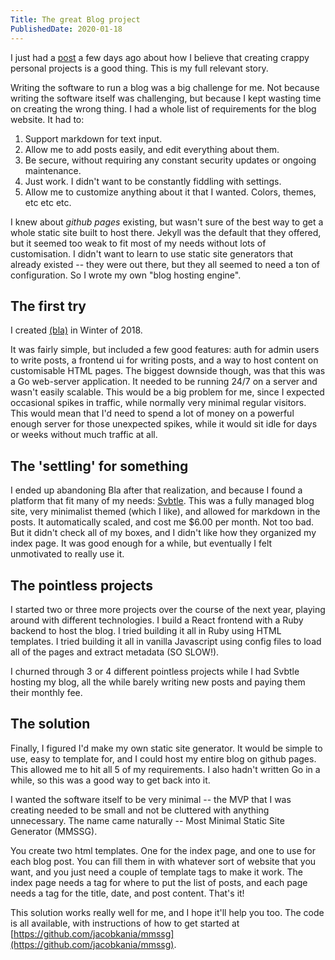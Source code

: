 ```yaml
---
Title: The great Blog project
PublishedDate: 2020-01-18
---
```

I just had a [post](https://jacobkania.com/2020-01-14-crappy-personal-projects) a few days ago about how I believe that creating crappy personal projects is a good thing. This is my full relevant story.

Writing the software to run a blog was a big challenge for me. Not because writing the software itself was challenging, but because I kept wasting time on creating the wrong thing. I had a whole list of requirements for the blog website. It had to:

1. Support markdown for text input.
2. Allow me to add posts easily, and edit everything about them.
3. Be secure, without requiring any constant security updates or ongoing maintenance.
4. Just work. I didn't want to be constantly fiddling with settings.
5. Allow me to customize anything about it that I wanted. Colors, themes, etc etc etc.

I knew about *github pages* existing, but wasn't sure of the best way to get a whole static site built to host there. Jekyll was the default that they offered, but it seemed too weak to fit most of my needs without lots of customisation. I didn't want to learn to use static site generators that already existed -- they were out there, but they all seemed to need a ton of configuration. So I wrote my own "blog hosting engine".

## The first try

I created [(bla)](https://github.com/jacobkania/bla) in Winter of 2018.

It was fairly simple, but included a few good features: auth for admin users to write posts, a frontend ui for writing posts, and a way to host content on customisable HTML pages. The biggest downside though, was that this was a Go web-server application. It needed to be running 24/7 on a server and wasn't easily scalable. This would be a big problem for me, since I expected occasional spikes in traffic, while normally very minimal regular visitors. This would mean that I'd need to spend a lot of money on a powerful enough server for those unexpected spikes, while it would sit idle for days or weeks without much traffic at all.

## The 'settling' for something

I ended up abandoning Bla after that realization, and because I found a platform that fit many of my needs: [Svbtle](https://svbtle.com). This was a fully managed blog site, very minimalist themed (which I like), and allowed for markdown in the posts. It automatically scaled, and cost me $6.00 per month. Not too bad. But it didn't check all of my boxes, and I didn't like how they organized my index page. It was good enough for a while, but eventually I felt unmotivated to really use it.

## The pointless projects

I started two or three more projects over the course of the next year, playing around with different technologies. I build a React frontend with a Ruby backend to host the blog. I tried building it all in Ruby using HTML templates. I tried building it all in vanilla Javascript using config files to load all of the pages and extract metadata (SO SLOW!).

I churned through 3 or 4 different pointless projects while I had Svbtle hosting my blog, all the while barely writing new posts and paying them their monthly fee.

## The solution

Finally, I figured I'd make my own static site generator. It would be simple to use, easy to template for, and I could host my entire blog on github pages. This allowed me to hit all 5 of my requirements. I also hadn't written Go in a while, so this was a good way to get back into it.

I wanted the software itself to be very minimal -- the MVP that I was creating needed to be small and not be cluttered with anything unnecessary. The name came naturally -- Most Minimal Static Site Generator (MMSSG).

You create two html templates. One for the index page, and one to use for each blog post. You can fill them in with whatever sort of website that you want, and you just need a couple of template tags to make it work. The index page needs a tag for where to put the list of posts, and each page needs a tag for the title, date, and post content. That's it!

This solution works really well for me, and I hope it'll help you too. The code is all available, with instructions of how to get started at [https://github.com/jacobkania/mmssg](https://github.com/jacobkania/mmssg).